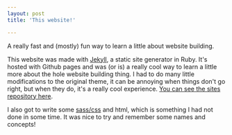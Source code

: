 ```yaml
---
layout: post
title: 'This website!'

---
```

A really fast and (mostly) fun way to learn a little about website building.

This website was made with [Jekyll](https://jekyllrb.com/), a static site generator in Ruby. It's hosted with Github pages and was (or is) a really cool way to learn a little more about the hole website building thing. I had to do many little modifications to the original theme, it can be annoying when things don't go right, but when they do, it's a really cool experience. [You can see the sites repository here](https://github.com/rodrigosousaeoliveira/mypage).

I also got to write some [sass/css](https://sass-lang.com/) and html, which is something I had not done in some time. It was nice to try and remember some names and concepts!
